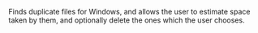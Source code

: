 Finds duplicate files for Windows, and allows the user to estimate space taken by them, and optionally delete the ones which the user chooses.